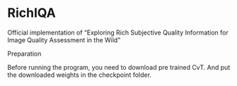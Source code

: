 # RichIQA

Official implementation of “Exploring Rich Subjective Quality Information for Image Quality Assessment in the Wild”

Preparation

Before running the program, you need to download pre trained CvT. And put the downloaded weights in the checkpoint folder.
